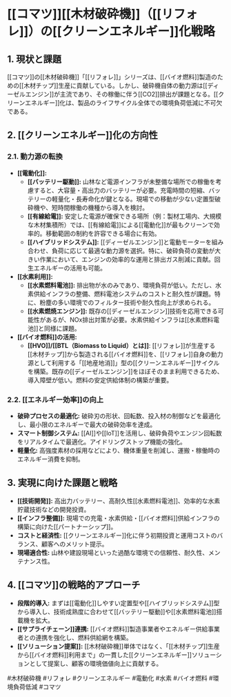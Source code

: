 # [[コマツ]][[木材破砕機]]（[[リフォレ]]）の[[クリーンエネルギー]]化戦略

## 1. 現状と課題

[[コマツ]]の[[木材破砕機]]「[[リフォレ]]」シリーズは、[[バイオ燃料]]製造のための[[木材チップ]]生産に貢献している。しかし、破砕機自体の動力源は[[ディーゼルエンジン]]が主流であり、その稼働に伴う[[CO2]]排出が課題となる。[[クリーンエネルギー]]化は、製品のライフサイクル全体での環境負荷低減に不可欠である。

## 2. [[クリーンエネルギー]]化の方向性

### 2.1. 動力源の転換

*   **[[電動化]]:**
    *   **[[バッテリー駆動]]:** 山林など電源インフラが未整備な場所での稼働を考慮すると、大容量・高出力のバッテリーが必要。充電時間の短縮、バッテリーの軽量化・長寿命化が鍵となる。現場での移動が少ない定置型破砕機や、短時間稼働の機種から導入を検討。
    *   **[[有線給電]]:** 安定した電源が確保できる場所（例：製材工場内、大規模な木材集積所）では、[[有線給電]]による[[電動化]]が最もクリーンで効率的。移動範囲の制約を許容できる場合に有効。
    *   **[[ハイブリッドシステム]]:** [[ディーゼルエンジン]]と電動モーターを組み合わせ、負荷に応じて最適な動力源を選択。特に、破砕負荷の変動が大きい作業において、エンジンの効率的な運用と排出ガス削減に貢献。回生エネルギーの活用も可能。
*   **[[水素利用]]:**
    *   **[[水素燃料電池]]:** 排出物が水のみであり、環境負荷が低い。ただし、水素供給インフラの整備、燃料電池システムのコストと耐久性が課題。特に、粉塵の多い環境でのフィルター技術や耐久性向上が求められる。
    *   **[[水素燃焼エンジン]]:** 既存の[[ディーゼルエンジン]]技術を応用できる可能性があるが、NOx排出対策が必要。水素供給インフラは[[水素燃料電池]]と同様に課題。
*   **[[バイオ燃料]]の活用:**
    *   **[[HVO]]/[[BTL（Biomass to Liquid）とは]]**: [[リフォレ]]が生産する[[木材チップ]]から製造される[[バイオ燃料]]を、[[リフォレ]]自身の動力源として利用する「[[地産地消]]」型の[[クリーンエネルギー]]サイクルを構築。既存の[[ディーゼルエンジン]]をほぼそのまま利用できるため、導入障壁が低い。燃料の安定供給体制の構築が重要。

### 2.2. [[エネルギー効率]]の向上

*   **破砕プロセスの最適化:** 破砕刃の形状、回転数、投入材の制御などを最適化し、最小限のエネルギーで最大の破砕効率を達成。
*   **スマート制御システム:** [[AI]]や[[IoT]]を活用し、破砕負荷やエンジン回転数をリアルタイムで最適化。アイドリングストップ機能の強化。
*   **軽量化:** 高強度素材の採用などにより、機体重量を削減し、運搬・稼働時のエネルギー消費を抑制。

## 3. 実現に向けた課題と戦略

*   **[[技術開発]]:** 高出力バッテリー、高耐久性[[水素燃料電池]]、効率的な水素貯蔵技術などの開発投資。
*   **[[インフラ整備]]:** 現場での充電・水素供給・[[バイオ燃料]]供給インフラの構築に向けた[[パートナーシップ]]。
*   **コストと経済性:** [[クリーンエネルギー]]化に伴う初期投資と運用コストのバランス、顧客へのメリット提示。
*   **現場適合性:** 山林や建設現場といった過酷な環境での信頼性、耐久性、メンテナンス性。

## 4. [[コマツ]]の戦略的アプローチ

*   **段階的導入:** まずは[[電動化]]しやすい定置型や[[ハイブリッドシステム]]型から導入し、技術成熟度に合わせて[[バッテリー駆動]]や[[水素燃料電池]]搭載機を拡大。
*   **[[サプライチェーン]]連携:** [[バイオ燃料]]製造事業者やエネルギー供給事業者との連携を強化し、燃料供給網を構築。
*   **[[ソリューション提案]]:** [[木材破砕機]]単体ではなく、「[[木材チップ]]生産から[[バイオ燃料]]利用まで」の一貫した[[クリーンエネルギー]]ソリューションとして提案し、顧客の環境価値向上に貢献する。

#木材破砕機 #リフォレ #クリーンエネルギー #電動化 #水素 #バイオ燃料 #環境負荷低減 #コマツ
